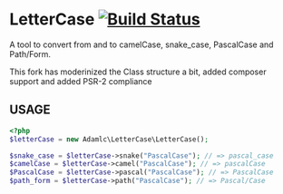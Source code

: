 LetterCase [![Build Status](https://travis-ci.org/adamlc/LetterCase.png?branch=master)](https://travis-ci.org/adamlc/LetterCase)
==========

A tool to convert from and to camelCase, snake_case, PascalCase and Path/Form.

This fork has moderinized the Class structure a bit, added composer support and added PSR-2 compliance

## USAGE

```php
<?php
$letterCase = new Adamlc\LetterCase\LetterCase();

$snake_case = $letterCase->snake("PascalCase"); // => pascal_case
$camelCase = $letterCase->camel("PascalCase"); // => pascalCase
$PascalCase = $letterCase->pascal("PascalCase"); // => PascalCase
$path_form = $letterCase->path("PascalCase"); // => Pascal/Case
```
